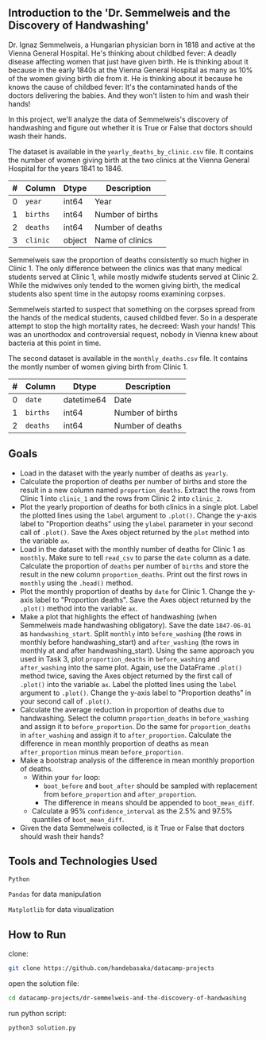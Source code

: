 ## Introduction to the 'Dr. Semmelweis and the Discovery of Handwashing'

Dr. Ignaz Semmelweis, a Hungarian physician born in 1818 and active at the Vienna General Hospital. He's thinking about childbed fever: A deadly disease affecting women that just have given birth. He is thinking about it because in the early 1840s at the Vienna General Hospital as many as 10% of the women giving birth die from it. He is thinking about it because he knows the cause of childbed fever: It's the contaminated hands of the doctors delivering the babies. And they won't listen to him and wash their hands!

In this project, we'll analyze the data of Semmelweis's discovery of handwashing and figure out whether it is True or False that doctors should wash their hands.

The dataset is available in the `yearly_deaths_by_clinic.csv` file. It contains the number of women giving birth at the two clinics at the Vienna General Hospital for the years 1841 to 1846.

| # | Column | Dtype | Description |
| ---- | ---- | ---- | ---- |
| 0 | `year` | int64 | Year |
| 1 | `births` | int64 | Number of births |
| 2 | `deaths` | int64 | Number of deaths |
| 3 | `clinic` | object | Name of clinics |

Semmelweis saw the proportion of deaths consistently so much higher in Clinic 1. The only difference between the clinics was that many medical students served at Clinic 1, while mostly midwife students served at Clinic 2. While the midwives only tended to the women giving birth, the medical students also spent time in the autopsy rooms examining corpses.

Semmelweis started to suspect that something on the corpses spread from the hands of the medical students, caused childbed fever. So in a desperate attempt to stop the high mortality rates, he decreed: Wash your hands! This was an unorthodox and controversial request, nobody in Vienna knew about bacteria at this point in time.

The second dataset is available in the `monthly_deaths.csv` file. It contains the montly number of women giving birth from Clinic 1.

| # | Column | Dtype | Description |
| ---- | ---- | ---- | ---- |
| 0 | `date` | datetime64 | Date |
| 1 | `births` | int64 | Number of births |
| 2 | `deaths` | int64 | Number of deaths |


## Goals
- Load in the dataset with the yearly number of deaths as `yearly`.
- Calculate the proportion of deaths per number of births and store the result in a new column named `proportion_deaths`. Extract the rows from Clinic 1 into `clinic_1` and the rows from Clinic 2 into `clinic_2`.
- Plot the yearly proportion of deaths for both clinics in a single plot. Label the plotted lines using the `label` argument to `.plot()`. Change the y-axis label to "Proportion deaths" using the `ylabel` parameter in your second call of `.plot()`. Save the Axes object returned by the `plot` method into the variable `ax`.
- Load in the dataset with the monthly number of deaths for Clinic 1 as `monthly`. Make sure to tell `read_csv` to parse the `date` column as a date. Calculate the proportion of `deaths` per number of `births` and store the result in the new column `proportion_deaths`. Print out the first rows in `monthly` using the `.head()` method.
- Plot the monthly proportion of deaths by `date` for Clinic 1. Change the y-axis label to "Proportion deaths". Save the Axes object returned by the `.plot()` method into the variable `ax`.
- Make a plot that highlights the effect of handwashing (when Semmelweis made handwashing obligatory). Save the date `1847-06-01` as `handwashing_start`. Split `monthly` into `before_washing` (the rows in monthly before handwashing_start) and `after_washing` (the rows in monthly at and after handwashing_start). Using the same approach you used in Task 3, plot `proportion_deaths` in `before_washing` and `after_washing` into the same plot. Again, use the DataFrame `.plot()` method twice, saving the Axes object returned by the first call of `.plot()` into the variable `ax`. Label the plotted lines using the `label` argument to `.plot()`. Change the y-axis label to "Proportion deaths" in your second call of `.plot()`.
- Calculate the average reduction in proportion of deaths due to handwashing. Select the column `proportion_deaths` in `before_washing` and assign it to `before_proportion`. Do the same for `proportion_deaths` in `after_washing` and assign it to `after_proportion`. Calculate the difference in mean monthly proportion of deaths as mean `after_proportion` minus mean `before_proportion`.
- Make a bootstrap analysis of the difference in mean monthly proportion of deaths.
    - Within your `for` loop:
        - `boot_before` and `boot_after` should be sampled with replacement from `before_proportion` and `after_proportion`.
        - The difference in means should be appended to `boot_mean_diff`.
    - Calculate a 95% `confidence_interval` as the 2.5% and 97.5% quantiles of `boot_mean_diff`.
- Given the data Semmelweis collected, is it True or False that doctors should wash their hands?

## Tools and Technologies Used
`Python`

`Pandas` for data manipulation

`Matplotlib` for data visualization

## How to Run
clone:
```sh
git clone https://github.com/handebasaka/datacamp-projects
```
open the solution file:
```bash
cd datacamp-projects/dr-semmelweis-and-the-discovery-of-handwashing
```
run python script:
```bash
python3 solution.py
```
